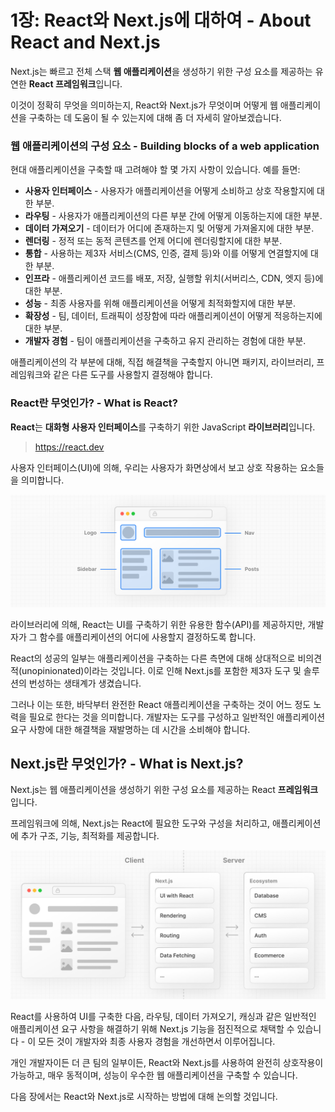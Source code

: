 # 1장: React와 Next.js에 대하여 - About React and Next.js

Next.js는 빠르고 전체 스택 **웹 애플리케이션**을 생성하기 위한 구성 요소를 제공하는 유연한 **React 프레임워크**입니다.

이것이 정확히 무엇을 의미하는지, React와 Next.js가 무엇이며 어떻게 웹 애플리케이션을 구축하는 데 도움이 될 수 있는지에 대해 좀 더 자세히 알아보겠습니다.

### 웹 애플리케이션의 구성 요소 - Building blocks of a web application

현대 애플리케이션을 구축할 때 고려해야 할 몇 가지 사항이 있습니다. 예를 들면:

- **사용자 인터페이스** - 사용자가 애플리케이션을 어떻게 소비하고 상호 작용할지에 대한 부분.
- **라우팅** - 사용자가 애플리케이션의 다른 부분 간에 어떻게 이동하는지에 대한 부분.
- **데이터 가져오기** - 데이터가 어디에 존재하는지 및 어떻게 가져올지에 대한 부분.
- **렌더링** - 정적 또는 동적 콘텐츠를 언제 어디에 렌더링할지에 대한 부분.
- **통합** - 사용하는 제3자 서비스(CMS, 인증, 결제 등)와 이를 어떻게 연결할지에 대한 부분.
- **인프라** - 애플리케이션 코드를 배포, 저장, 실행할 위치(서버리스, CDN, 엣지 등)에 대한 부분.
- **성능** - 최종 사용자를 위해 애플리케이션을 어떻게 최적화할지에 대한 부분.
- **확장성** - 팀, 데이터, 트래픽이 성장함에 따라 애플리케이션이 어떻게 적응하는지에 대한 부분.
- **개발자 경험** - 팀이 애플리케이션을 구축하고 유지 관리하는 경험에 대한 부분.

애플리케이션의 각 부분에 대해, 직접 해결책을 구축할지 아니면 패키지, 라이브러리, 프레임워크와 같은 다른 도구를 사용할지 결정해야 합니다.

### React란 무엇인가? - What is React?

**React**는 **대화형 사용자 인터페이스**를 구축하기 위한 JavaScript **라이브러리**입니다.
> https://react.dev

사용자 인터페이스(UI)에 의해, 우리는 사용자가 화면상에서 보고 상호 작용하는 요소들을 의미합니다.

![_resources/image_url__2Flearn_2Flight_2Flea_de788b5af3e64fe4b.png](_resources/image_url__2Flearn_2Flight_2Flea_de788b5af3e64fe4b.png)

라이브러리에 의해, React는 UI를 구축하기 위한 유용한 함수(API)를 제공하지만, 개발자가 그 함수를 애플리케이션의 어디에 사용할지 결정하도록 합니다.

React의 성공의 일부는 애플리케이션을 구축하는 다른 측면에 대해 상대적으로 비의견적(unopinionated)이라는 것입니다. 이로 인해 Next.js를 포함한 제3자 도구 및 솔루션의 번성하는 생태계가 생겼습니다.

그러나 이는 또한, 바닥부터 완전한 React 애플리케이션을 구축하는 것이 어느 정도 노력을 필요로 한다는 것을 의미합니다. 개발자는 도구를 구성하고 일반적인 애플리케이션 요구 사항에 대한 해결책을 재발명하는 데 시간을 소비해야 합니다.

## Next.js란 무엇인가? - What is Next.js?

Next.js는 웹 애플리케이션을 생성하기 위한 구성 요소를 제공하는 React **프레임워크**입니다.

프레임워크에 의해, Next.js는 React에 필요한 도구와 구성을 처리하고, 애플리케이션에 추가 구조, 기능, 최적화를 제공합니다.

![_resources/image_url__2Flearn_2Flight_2Flea_227bc30e08f648b89.png](_resources/image_url__2Flearn_2Flight_2Flea_227bc30e08f648b89.png)

React를 사용하여 UI를 구축한 다음, 라우팅, 데이터 가져오기, 캐싱과 같은 일반적인 애플리케이션 요구 사항을 해결하기 위해 Next.js 기능을 점진적으로 채택할 수 있습니다 - 이 모든 것이 개발자와 최종 사용자 경험을 개선하면서 이루어집니다.

개인 개발자이든 더 큰 팀의 일부이든, React와 Next.js를 사용하여 완전히 상호작용이 가능하고, 매우 동적이며, 성능이 우수한 웹 애플리케이션을 구축할 수 있습니다.

다음 장에서는 React와 Next.js로 시작하는 방법에 대해 논의할 것입니다.
